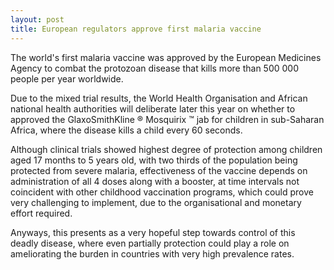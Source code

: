 ```yaml
---
layout: post
title: European regulators approve first malaria vaccine
---
```


The world's first malaria vaccine was approved by the European Medicines Agency to combat the protozoan disease that kills more than 500 000 people per year worldwide.

Due to the mixed trial results, the World Health Organisation and African national health authorities will deliberate later this year on whether to approved the GlaxoSmithKline &reg; Mosquirix &trade; jab for children in sub-Saharan Africa, where the disease kills a child every 60 seconds.

Although clinical trials showed highest degree of protection among children aged 17 months to 5 years old, with two thirds of the population being protected from severe malaria, effectiveness of the vaccine depends on administration of all 4 doses along with a booster, at time intervals not coincident with other childhood vaccination programs, which could prove very challenging to implement, due to the organisational and monetary effort required.

Anyways, this presents as a very hopeful step towards control of this deadly disease, where even partially protection could play a role on ameliorating the burden in countries with very high prevalence rates. 